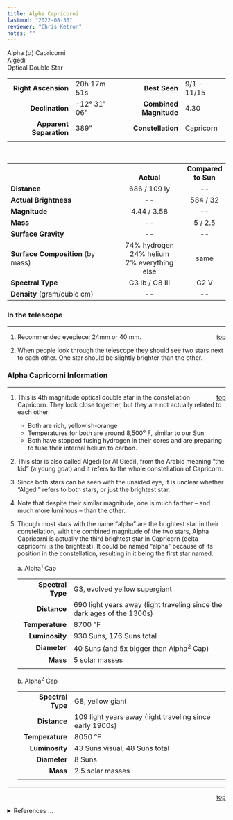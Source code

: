 ```yaml
---
title: Alpha Capricorni
lastmod: "2022-08-30"
reviewer: "Chris Ketron"
notes: ""
---
```


<script src="/js/whatsup.js"></script>
<script type="text/javascript">
	var objectName ="Algedi"
	var objectDesc ="Alpha Capricorni<br/>Optical Double Star<br/>in the Constellation<br/>Capricorn"
	var objectImage=""
</script>

<span style='float:right;'><div id=whatsup></div>

Alpha (&alpha;) Capricorni  
Algedi  
Optical Double Star  

|   |   |   |   |
|--:|:--|--:|:--|
|**Right Ascension**|20h 17m 51s|**Best Seen**| 9/1 - 11/15 |
|**Declination**|-12&deg; 31' 06"|**Combined Magnitude**| 4.30 |
|**Apparent Separation** | 389" |**Constellation**| Capricorn |
|   |   |   |   |

<br/>

|   |   |   |
|---|:---:|:---:|
|   | <br/>**Actual**| **Compared<br/>to Sun** |
|**Distance** | 686 / 109 ly | -- |
|**Actual Brightness** | -- | 584 / 32 |
|**Magnitude** | 4.44 / 3.58 | -- |
|**Mass**	             | -- | 5 / 2.5 |
|**Surface Gravity**	 | -- | -- |
|**Surface Composition** (by mass) |74% hydrogen<br/>24% helium<br/>2% everything else| same |
|**Spectral Type**       | G3 Ib / G8 III | G2 V | 
|**Density** (gram/cubic cm) | -- | -- | 

### In the telescope

---
<span style='float:right;'>[top](#)</span>

1.  Recommended eyepiece: 24mm or 40 mm.

2.  When people look through the telescope they should see two stars next to each other.  One star should be slightly brighter than the other.

### Alpha Capricorni Information

---
<span style='float:right;'>[top](#)</span>

1.  This is 4th magnitude optical double star in the constellation Capricorn.  They look close together, but they are not actually related to each other.
	- Both are rich, yellowish-orange
	- Temperatures for both are around 8,500⁰ F, similar to our Sun
	- Both have stopped fusing hydrogen in their cores and are preparing to fuse their internal helium to carbon.

1.  This star is also called Algedi (or Al Giedi), from the Arabic meaning “the kid” (a young goat) and it refers to the whole constellation of Capricorn.

1.  Since both stars can be seen with the unaided eye, it is unclear whether “Algedi” refers to both stars, or just the brightest star.
 
1.  Note that despite their similar magnitude, one is much farther – and much more luminous – than the other.

1.  Though most stars with the name “alpha” are the brightest star in their constellation, with the combined magnitude of the two stars, Alpha Capricorni is actually the third brightest star in Capricorn (delta capricorni is the brightest).  It could be named “alpha” because of its position in the constellation, resulting in it being the first star named.

	a.  Alpha<sup>1</sup> Cap
	
	|    |    |
	|---:|:---|
	|**Spectral Type**|G3, evolved yellow supergiant|
	|**Distance**|690 light years away (light traveling since the dark ages of the 1300s)
	|**Temperature**|8700 &deg;F|
	|**Luminosity**|930 Suns, 176 Suns total|
	|**Diameter**| 40 Suns (and 5x bigger than Alpha<sup>2</sup> Cap)|
	|**Mass**| 5 solar masses|
	|   |   |

	b.  Alpha<sup>2</sup> Cap

	|    |    |
	|---:|:---|
	|**Spectral Type**|G8, yellow giant|
	|**Distance**|109 light years away (light traveling since early 1900s)|
	|**Temperature**|8050 &deg;F|
	|**Luminosity**|43 Suns visual, 48 Suns total|
	|**Diameter**|8 Suns|
	|**Mass**|2.5 solar masses|
	|   |   |

---
<span style='float:right;'>[top](#)</span>
<br/>
<details>
<summary>References ...</summary>

|   |   |   | 
|---|---|---|
|**Item**|**Updated**|**Notes**| 
|Coordinates|2002-11-26|split difference between two|
|Combined Magnitude|2002-11-26|with Scott’s The Flamsteed Collection|
|Apparent Separation|2002-11-26|from coordinates|
|Distance|2002-11-26|from Flamsteed and SIMBAD|
|Actual Brightness|2002-11-26|from Flamsteed|
|Magnitude|2002-11-26|from Flamsteed|
|Mass|2002-11-26|<http://www.astro.uiuc.edu/~kaler/sow/algedi.html>|
|Surface Gravity| -- |   |
|Surface Composition|2003-01-06|OK for all stars|
|Spectral Type|2002-11-26|a Cap<sup>1</sup>: SIMBAD says G3 Ib -- Flamsteed says G3 Ib<br/>a Cap<sup>2</sup>:  SIMBAD says G6/G8 III -- Flamsteed says G9 III|
|Density| -- |   |
|Other Information|2002-11-26|<http://www.astro.uiuc.edu/~kaler/sow/algedi.html><br/>`INCLUDE THIS ??` :  Through a telescope, both components of Alpha Capricorni have faint companions.  Plus, SIMBAD says both stars are a “star in double system.”  It is unclear whether the components and their companions form optical doubles or multiple stars. |
</details>
